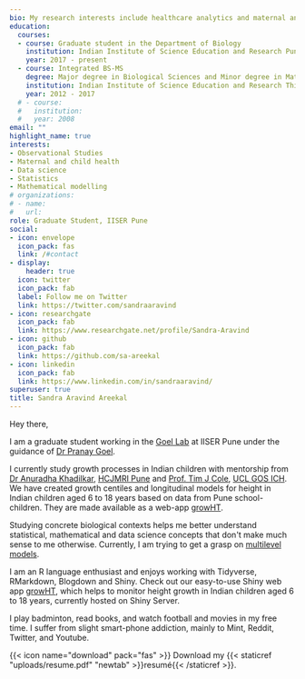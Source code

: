```yaml
---
bio: My research interests include healthcare analytics and maternal and child health.
education:
  courses:
  - course: Graduate student in the Department of Biology
    institution: Indian Institute of Science Education and Research Pune
    year: 2017 - present
  - course: Integrated BS-MS 
    degree: Major degree in Biological Sciences and Minor degree in Mathematics
    institution: Indian Institute of Science Education and Research Thiruvananthapuram
    year: 2012 - 2017
  # - course: 
  #   institution: 
  #   year: 2008
email: ""
highlight_name: true
interests:
- Observational Studies
- Maternal and child health
- Data science
- Statistics
- Mathematical modelling
# organizations:
# - name:
#   url: 
role: Graduate Student, IISER Pune
social:
- icon: envelope
  icon_pack: fas
  link: /#contact
- display:
    header: true
  icon: twitter
  icon_pack: fab
  label: Follow me on Twitter
  link: https://twitter.com/sandraaravind
- icon: researchgate
  icon_pack: fab
  link: https://www.researchgate.net/profile/Sandra-Aravind
- icon: github
  icon_pack: fab
  link: https://github.com/sa-areekal
- icon: linkedin
  icon_pack: fab
  link: https://www.linkedin.com/in/sandraaravind/
superuser: true
title: Sandra Aravind Areekal
---
```


Hey there,

I am a graduate student working in the [Goel Lab](https://digimed.acads.iiserpune.ac.in/) at IISER Pune under the guidance of [Dr Pranay Goel](https://www.iiserpune.ac.in/research/department/biology/people/faculty/regular-faculty/pranay-goel/271).

I currently study growth processes in Indian children with mentorship from [Dr Anuradha Khadilkar](https://www.researchgate.net/profile/Anuradha-Khadilkar-2), [HCJMRI Pune](https://www.hcjmri.org.in/) and [Prof. Tim J Cole](https://scholar.google.com/citations?user=1P_yQocAAAAJ&hl=en), [UCL GOS ICH](https://www.ucl.ac.uk/child-health/). We have created growth centiles and longitudinal models for height in Indian children aged 6 to 18 years based on data from Pune school-children. They are made available as a web-app [growHT](https://digimed.acads.iiserpune.ac.in/growth-charts).

Studying concrete biological contexts helps me better understand statistical, mathematical and data science concepts that don't make much sense to me otherwise. Currently, I am trying to get a grasp on [multilevel models](https://en.wikipedia.org/wiki/Multilevel_model).

I am an R language enthusiast and enjoys working with Tidyverse, RMarkdown, Blogdown and Shiny. Check out our easy-to-use Shiny web app [growHT](http://210.212.192.176:3838/growHT/), which helps to monitor height growth in Indian children aged 6 to 18 years, currently hosted on Shiny Server.

I play badminton, read books, and watch football and movies in my free time. I suffer from slight smart-phone addiction, mainly to Mint, Reddit, Twitter, and Youtube.




{{< icon name="download" pack="fas" >}} Download my {{< staticref "uploads/resume.pdf" "newtab" >}}resumé{{< /staticref >}}.
